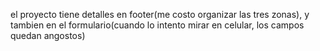 el proyecto tiene detalles en footer(me costo organizar las tres zonas), y tambien en el formulario(cuando lo intento mirar en celular, los campos quedan angostos)
